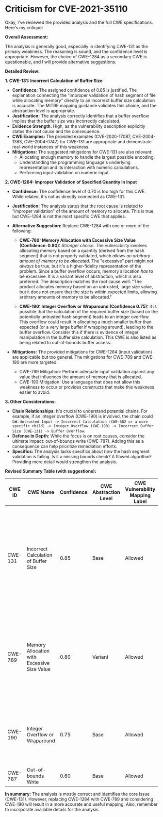 # Criticism for CVE-2021-35110

Okay, I've reviewed the provided analysis and the full CWE specifications. Here's my critique:

**Overall Assessment:**

The analysis is generally good, especially in identifying CWE-131 as the primary weakness. The reasoning is sound, and the confidence level is appropriate. However, the choice of CWE-1284 as a secondary CWE is questionable, and I will provide alternative suggestions.

**Detailed Review:**

**1. CWE-131: Incorrect Calculation of Buffer Size**

*   **Confidence:** The assigned confidence of 0.85 is justified. The explanation connecting the "improper validation of hash segment of file while allocating memory" directly to an incorrect buffer size calculation is accurate. The MITRE mapping guidance validates this choice, and the abstraction level is appropriate.
*   **Justification:** The analysis correctly identifies that a buffer overflow implies that the buffer size was incorrectly calculated.
*   **Evidence Strength:** High, as the vulnerability description explicitly states the root cause and the consequence.
*   **CWE Examples:** The provided examples (CVE-2020-17087, CVE-2004-1363, CVE-2004-0747) for CWE-131 are appropriate and demonstrate real-world instances of this weakness.
*   **Mitigations:** The suggested mitigations for CWE-131 are also relevant:
    *   Allocating enough memory to handle the largest possible encoding.
    *   Understanding the programming language's underlying representation and its interaction with numeric calculations.
    *   Performing input validation on numeric input.

**2. CWE-1284: Improper Validation of Specified Quantity in Input**

*   **Confidence:** The confidence level of 0.70 is too high for this CWE. While related, it's not as directly connected as CWE-131.
*   **Justification:** The analysis states that the root cause is related to "improper validation" of the amount of memory to allocate. This is true, but CWE-1284 is not the *most* specific CWE that applies.
*   **Alternative Suggestion:** Replace CWE-1284 with one or more of the following:

    *   **CWE-789: Memory Allocation with Excessive Size Value (Confidence: 0.80):**  *Stronger choice*.  The vulnerability involves allocating memory based on a quantity (derived from the hash segment) that is not properly validated, which *allows an arbitrary amount of memory to be allocated*. The "excessive" part might not *always* be true, but it's a higher-fidelity representation of the problem.  Since a buffer overflow occurs, memory allocation *has* to be excessive.  It is a variant level of abstraction, which is also preferred.  The description matches the root cause well: "The product allocates memory based on an untrusted, large size value, but it does not ensure that the size is within expected limits, allowing arbitrary amounts of memory to be allocated."

    *   **CWE-190: Integer Overflow or Wraparound (Confidence 0.75):** It is possible that the calculation of the required buffer size (based on the potentially untrusted hash segment) leads to an integer overflow. This overflow could result in allocating a much smaller buffer than expected (or a very large buffer if wrapping around), leading to the buffer overflow. Consider this if there is evidence of integer manipulation in the buffer size calculation. This CWE is also listed as being related to out-of-bounds buffer access.

*   **Mitigations:** The provided mitigations for CWE-1284 (input validation) are applicable but too general. The mitigations for CWE-789 and CWE-190 are more targeted.
    *   CWE-789 Mitigation: Perform adequate input validation against any value that influences the amount of memory that is allocated.
    *   CWE-190 Mitigation: Use a language that does not allow this weakness to occur or provides constructs that make this weakness easier to avoid.

**3. Other Considerations:**

*   **Chain Relationships:** It's crucial to understand potential chains. For example, if an integer overflow (CWE-190) is involved, the chain could be: `Untrusted Input -> Incorrect Calculation (CWE-682 or a more specific child) -> Integer Overflow (CWE-190) -> Incorrect Buffer Size (CWE-131) -> Buffer Overflow`.
*   **Defense in Depth:** While the focus is on root causes, consider the ultimate impact: out-of-bounds write (CWE-787). Adding this as a consequence can help prioritize remediation efforts.
*   **Specifics:** The analysis lacks specifics about *how* the hash segment validation is failing. Is it a missing bounds check? A flawed algorithm? Providing more detail would strengthen the analysis.

**Revised Summary Table (with suggestions):**

| CWE ID | CWE Name | Confidence | CWE Abstraction Level | CWE Vulnerability Mapping Label | CWE-Vulnerability Mapping Notes |
|---|---|---|---|---|---|
| CWE-131 | Incorrect Calculation of Buffer Size | 0.85 | Base | Allowed | Primary CWE. The improper validation of the hash segment of the file while allocating memory, leading to a buffer overflow, directly implies that the buffer size was incorrectly calculated. |
| CWE-789 | Memory Allocation with Excessive Size Value | 0.80 | Variant | Allowed | Secondary CWE. The root cause leads to the ability to allocate an arbitrary amount of memory, potentially excessive, which can cause a buffer overflow. |
| CWE-190 | Integer Overflow or Wraparound | 0.75 | Base | Allowed | Tertiary CWE. Consider only if size calculations include arithmetic operations, and integer overflows are possible. |
| CWE-787 | Out-of-bounds Write | 0.60 | Base | Allowed | Consequence of prior CWE's |

**In summary:** The analysis is mostly correct and identifies the core issue (CWE-131). However, replacing CWE-1284 with CWE-789 and considering CWE-190 will result in a more accurate and useful mapping. Also, remember to incorporate available details for the analysis.